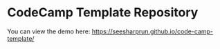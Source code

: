 # CodeCamp Template Repository

You can view the demo here: <https://seesharprun.github.io/code-camp-template/>
